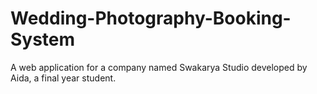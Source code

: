 # Wedding-Photography-Booking-System
A web application for a company named Swakarya Studio developed by Aida, a final year student. 
